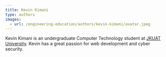 ```yaml
---
title: Kevin Kimani
type: authors
images:
  - url: /engineering-education/authors/kevin-kimani/avatar.jpeg 
---
```

Kevin Kimani is an undergraduate Computer Technology student at [JKUAT University](https://www.jkuat.ac.ke/). Kevin has a great passion for web development and cyber security.
